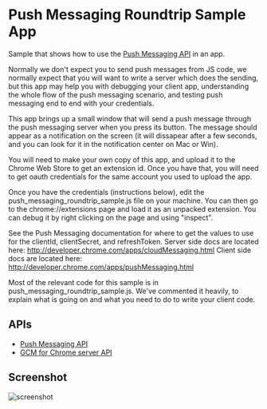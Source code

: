# Push Messaging Roundtrip Sample App

Sample that shows how to use the [Push Messaging
API](http://developer.chrome.com/trunk/apps/pushMessaging.html) in an app.

Normally we don't expect you to send push messages from JS code, we normally
expect that you will want to write a server which does the sending, but this app may
help you with debugging your client app, understanding the whole flow of the
push messaging scenario, and testing push messaging end to end with your
credentials.

This app brings up a small window that will send a push message through
the push messaging server when you press its button.  The message should
appear as a notification on the screen (it will dissapear after a few
seconds, and you can look for it in the notification center on Mac or Win).

You will need to make your own copy of this app, and upload it to the
Chrome Web Store to get an extension id. Once you have that, you will need
to get oauth credentials for the same account you used to upload the app.

Once you have the credentials (instructions below), edit the
push_messaging_roundtrip_sample.js
file on your machine. You can then go to the chrome://extensions page and
load it as an unpacked extension. You can debug it by right clicking on the
page and using "inspect".

See the Push Messaging documentation for where to get the values to use for
the clientId, clientSecret, and refreshToken.
Server side docs are located here:
http://developer.chrome.com/apps/cloudMessaging.html
Client side docs are located here:
http://developer.chrome.com/apps/pushMessaging.html


Most of the relevant code for this sample is in push_messaging_roundtrip_sample.js.
We've commented it heavily, to explain what is going on and what you need to do
to write your client code.

## APIs

* [Push Messaging API](http://developer.chrome.com/trunk/apps/pushMessaging.html)
* [GCM for Chrome server API](http://developer.chrome.com/trunk/apps/cloudMessaging.html)     

## Screenshot
![screenshot](https://raw.github.com/GoogleChrome/chrome-app-samples/master/push-messaging-roundtrip-sample/assets/screenshot_1280_800.png)


